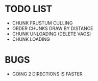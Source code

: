 # TODO LIST

- CHUNK FRUSTUM CULLING
- ORDER CHUNKS DRAW BY DISTANCE
- CHUNK UNLOADING (DELETE VAOS)
- CHUNK LOADING

# BUGS

- GOING 2 DIRECTIONS IS FASTER